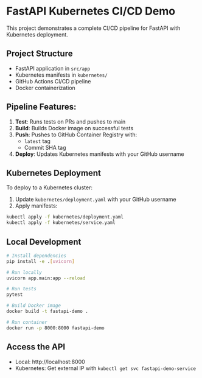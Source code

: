 # FastAPI Kubernetes CI/CD Demo

This project demonstrates a complete CI/CD pipeline for FastAPI with Kubernetes deployment.

## Project Structure
- FastAPI application in `src/app`
- Kubernetes manifests in `kubernetes/`
- GitHub Actions CI/CD pipeline
- Docker containerization

## Pipeline Features:
1. **Test**: Runs tests on PRs and pushes to main
2. **Build**: Builds Docker image on successful tests
3. **Push**: Pushes to GitHub Container Registry with:
   - `latest` tag
   - Commit SHA tag
4. **Deploy**: Updates Kubernetes manifests with your GitHub username

## Kubernetes Deployment
To deploy to a Kubernetes cluster:

1. Update `kubernetes/deployment.yaml` with your GitHub username
2. Apply manifests:
```bash
kubectl apply -f kubernetes/deployment.yaml
kubectl apply -f kubernetes/service.yaml
```

## Local Development
```bash
# Install dependencies
pip install -e .[uvicorn]

# Run locally
uvicorn app.main:app --reload

# Run tests
pytest

# Build Docker image
docker build -t fastapi-demo .

# Run container
docker run -p 8000:8000 fastapi-demo
```

## Access the API
- Local: http://localhost:8000
- Kubernetes: Get external IP with `kubectl get svc fastapi-demo-service`
